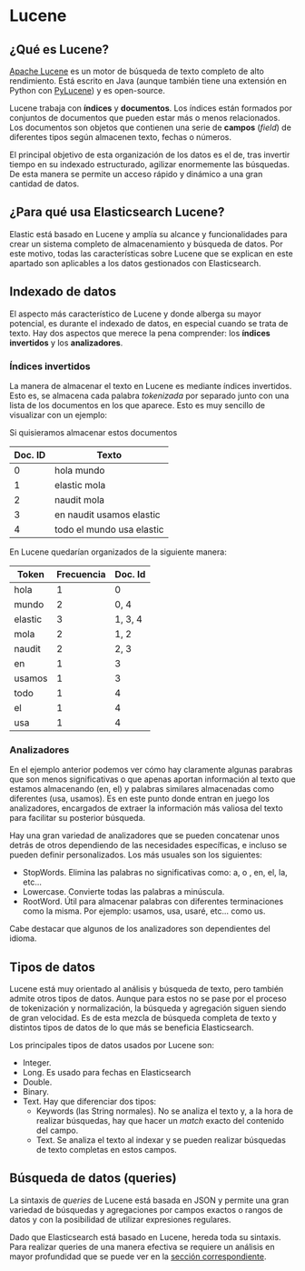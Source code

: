 # Lucene
## ¿Qué es Lucene?
[Apache Lucene](http://lucene.apache.org/) es un motor de búsqueda de texto completo de alto rendimiento. Está escrito en Java (aunque también tiene una extensión en Python con [PyLucene](https://lucene.apache.org/pylucene/)) y es open-source.

Lucene trabaja con **índices** y **documentos**. Los índices están formados por conjuntos de documentos que pueden estar más o menos relacionados. Los documentos son objetos que contienen una serie de **campos** (*field*) de diferentes tipos según almacenen texto, fechas o números.

El principal objetivo de esta organización de los datos es el de, tras invertir tiempo en su indexado estructurado, agilizar enormemente las búsquedas. De esta manera se permite un acceso rápido y dinámico a una gran cantidad de datos.

## ¿Para qué usa Elasticsearch Lucene?

Elastic está basado en Lucene y amplía su alcance y funcionalidades para crear un sistema completo de almacenamiento y búsqueda de datos. Por este motivo, todas las características sobre Lucene que se explican en este apartado son aplicables a los datos gestionados con Elasticsearch.


## Indexado de datos
El aspecto más característico de Lucene y donde alberga su mayor potencial, es durante el indexado de datos, en especial cuando se trata de texto. Hay dos aspectos que merece la pena comprender: los **índices invertidos** y los **analizadores**.

### Índices invertidos
La manera de almacenar el texto en Lucene es mediante índices invertidos. Esto es, se almacena cada palabra *tokenizada* por separado junto con una lista de los documentos en los que aparece. Esto es muy sencillo de visualizar con un ejemplo:

Si quisieramos almacenar estos documentos

| Doc. ID | Texto |
|------------|---------|
| 0 | hola mundo |
| 1 | elastic mola |
| 2 | naudit mola |
| 3 | en naudit usamos elastic |
| 4 | todo el mundo usa elastic  |

En Lucene quedarían organizados de la siguiente manera:

| Token | Frecuencia | Doc. Id |
|-------|------------|---------|
| hola | 1 | 0 |
| mundo | 2 | 0, 4 |
| elastic | 3 | 1, 3, 4 |
| mola | 2 | 1, 2 |
| naudit | 2 | 2, 3 |
| en | 1 | 3 |
| usamos | 1 | 3 |
| todo | 1 | 4 |
| el | 1 | 4 |
| usa | 1 | 4 |


### Analizadores

En el ejemplo anterior podemos ver cómo hay claramente algunas parabras que son menos significativas o que apenas aportan información al texto que estamos almacenando (en, el) y palabras similares almacenadas como diferentes (usa, usamos). Es en este punto donde entran en juego los analizadores, encargados de extraer la información más valiosa del texto para facilitar su posterior búsqueda.

Hay una gran variedad de analizadores que se pueden concatenar unos detrás de otros dependiendo de las necesidades específicas, e incluso se pueden definir personalizados. Los más usuales son los siguientes:
* StopWords. Elimina las palabras no significativas como: a, o , en, el, la, etc...
* Lowercase. Convierte todas las palabras a minúscula.
* RootWord. Útil para almacenar palabras con diferentes terminaciones como la misma. Por ejemplo: usamos, usa, usaré, etc... como us.

Cabe destacar que algunos de los analizadores son dependientes del idioma.

## Tipos de datos
Lucene está muy orientado al análisis y búsqueda de texto, pero también admite otros tipos de datos. Aunque para estos no se pase por el proceso de tokenización y normalización, la búsqueda y agregación siguen siendo de gran velocidad. Es de esta mezcla de búsqueda completa de texto y distintos tipos de datos de lo que más se beneficia Elasticsearch.

Los principales tipos de datos usados por Lucene son:
* Integer.
* Long. Es usado para fechas en Elasticsearch
* Double.
* Binary.
* Text. Hay que diferenciar dos tipos:
	* Keywords (las String normales). No se analiza el texto y, a la hora de realizar búsquedas, hay que hacer un *match* exacto del contenido del campo.
	* Text. Se analiza el texto al indexar y se pueden realizar búsquedas de texto completas en estos campos.

## Búsqueda de datos (queries)
La sintaxis de *queries* de Lucene está basada en JSON y permite una gran variedad de búsquedas y agregaciones por campos exactos o rangos de datos y con la posibilidad de utilizar expresiones regulares.

Dado que Elasticsearch está basado en Lucene, hereda toda su sintaxis. Para realizar queries de una manera efectiva se requiere un análisis en mayor profundidad que se puede ver en la [sección correspondiente](../conceptos_basicos/queries.html).
